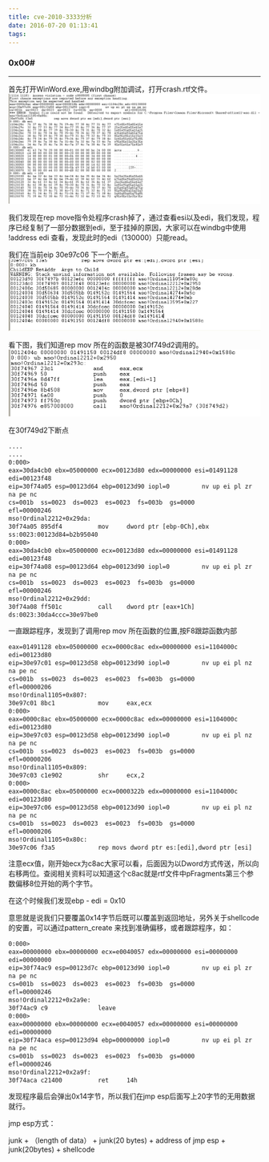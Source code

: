 ```yaml
---
title: cve-2010-3333分析
date: 2016-07-20 01:13:41
tags:
---
```

####

### 0x00#
***
首先打开WinWord.exe,用windbg附加调试，打开crash.rtf文件。  
![ret icon](ret.png)

我们发现在rep move指令处程序crash掉了，通过查看esi以及edi，我们发现，程序已经复制了一部分数据到edi，至于挂掉的原因，大家可以在windbg中使用 !address edi 查看，发现此时的edi（130000）只能read。  

我们在当前eip 30e97c06 下一个断点。
![ret icon](kb.png)


看下图，我们知道rep mov 所在的函数是被30f749d2调用的。
![ret icon](ub.png)


在30f749d2下断点  

	....
	....
	0:000> 
	eax=30da4cb0 ebx=05000000 ecx=00123d80 edx=00000000 esi=01491128 edi=00123f48
	eip=30f74a05 esp=00123d64 ebp=00123d90 iopl=0         nv up ei pl zr na pe nc
	cs=001b  ss=0023  ds=0023  es=0023  fs=003b  gs=0000             efl=00000246
	mso!Ordinal2212+0x29da:
	30f74a05 895df4          mov     dword ptr [ebp-0Ch],ebx ss:0023:00123d84=b2b95040
	0:000> 
	eax=30da4cb0 ebx=05000000 ecx=00123d80 edx=00000000 esi=01491128 edi=00123f48
	eip=30f74a08 esp=00123d64 ebp=00123d90 iopl=0         nv up ei pl zr na pe nc
	cs=001b  ss=0023  ds=0023  es=0023  fs=003b  gs=0000             efl=00000246
	mso!Ordinal2212+0x29dd:
	30f74a08 ff501c          call    dword ptr [eax+1Ch]  ds:0023:30da4ccc=30e97be0


一直跟踪程序，发现到了调用rep mov 所在函数的位置,按F8跟踪函数内部  

	eax=01491128 ebx=05000000 ecx=0000c8ac edx=00000000 esi=1104000c edi=00123d80
	eip=30e97c01 esp=00123d58 ebp=00123d90 iopl=0         nv up ei pl nz na pe nc
	cs=001b  ss=0023  ds=0023  es=0023  fs=003b  gs=0000             efl=00000206
	mso!Ordinal1105+0x807:
	30e97c01 8bc1            mov     eax,ecx
	0:000> 
	eax=0000c8ac ebx=05000000 ecx=0000c8ac edx=00000000 esi=1104000c edi=00123d80
	eip=30e97c03 esp=00123d58 ebp=00123d90 iopl=0         nv up ei pl nz na pe nc
	cs=001b  ss=0023  ds=0023  es=0023  fs=003b  gs=0000             efl=00000206
	mso!Ordinal1105+0x809:
	30e97c03 c1e902          shr     ecx,2
	0:000> 
	eax=0000c8ac ebx=05000000 ecx=0000322b edx=00000000 esi=1104000c edi=00123d80
	eip=30e97c06 esp=00123d58 ebp=00123d90 iopl=0         nv up ei pl nz na pe nc
	cs=001b  ss=0023  ds=0023  es=0023  fs=003b  gs=0000             efl=00000206
	mso!Ordinal1105+0x80c:
	30e97c06 f3a5            rep movs dword ptr es:[edi],dword ptr [esi]

注意ecx值，刚开始ecx为c8ac大家可以看，后面因为以Dword方式传送，所以向右移两位。查阅相关资料可以知道这个c8ac就是rtf文件中pFragments第三个参数偏移8位开始的两个字节。

在这个时候我们发现ebp - edi = 0x10  

意思就是说我们只要覆盖0x14字节后既可以覆盖到返回地址，另外关于shellcode的安置，可以通过pattern_create 来找到准确偏移，或者跟踪程序，如：

	0:000> 
	eax=00000000 ebx=00000000 ecx=e0040057 edx=00000000 esi=00000000 edi=00000000
	eip=30f74ac9 esp=00123d7c ebp=00123d90 iopl=0         nv up ei pl zr na pe nc
	cs=001b  ss=0023  ds=0023  es=0023  fs=003b  gs=0000             efl=00000246
	mso!Ordinal2212+0x2a9e:
	30f74ac9 c9              leave
	0:000> 
	eax=00000000 ebx=00000000 ecx=e0040057 edx=00000000 esi=00000000 edi=00000000
	eip=30f74aca esp=00123d94 ebp=00000000 iopl=0         nv up ei pl zr na pe nc
	cs=001b  ss=0023  ds=0023  es=0023  fs=003b  gs=0000             efl=00000246
	mso!Ordinal2212+0x2a9f:
	30f74aca c21400          ret     14h


发现程序最后会弹出0x14字节，所以我们在jmp esp后面写上20字节的无用数据就行。

jmp esp方式：

junk + （length of data） + junk(20 bytes) + address of jmp esp + junk(20bytes) + shellcode 
  

